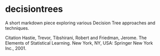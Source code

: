 # decisiontrees
A short markdown piece exploring various Decision Tree approaches and techniques. 

Citation
Hastie, Trevor, Tibshirani, Robert and Friedman, Jerome. The Elements of Statistical Learning. New York, NY, USA: Springer New York Inc., 2001.
